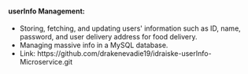 <h4>userInfo Management: </h4>
<ul>
    <li>Storing, fetching, and updating users' information such as ID, name, password, and user delivery address for food delivery. </li>
    <li>Managing massive info in a MySQL database. </li>
    <li>Link: https://github.com/drakenevadie19/idraiske-userInfo-Microservice.git </li>
</ul>